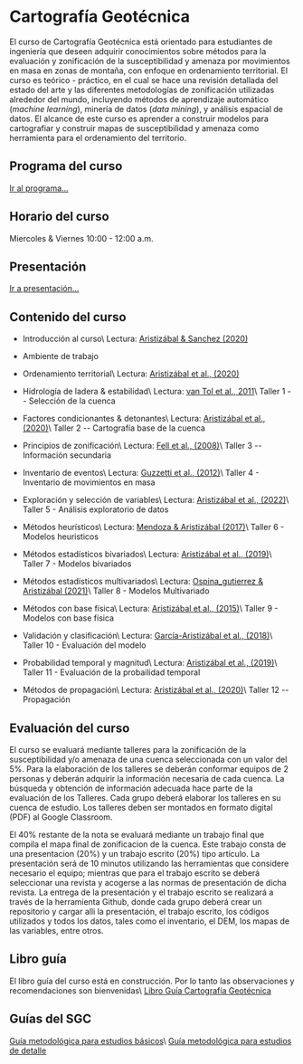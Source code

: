 # Cartografía Geotécnica

El curso de Cartografía Geotécnica está orientado para estudiantes de ingeniería que deseen adquirir conocimientos sobre métodos para la evaluación y zonificación de la susceptibilidad y amenaza por movimientos en masa en zonas de montaña, con enfoque en ordenamiento territorial. 
El curso es teórico - práctico, en el cual se hace una revisión detallada del estado del arte y las diferentes metodologías de zonificación utilizadas alrededor del mundo, incluyendo métodos de aprendizaje automático (*machine learning*), minería de datos (*data mining*), y análisis espacial de datos.
El alcance de este curso es aprender a construir modelos para cartografiar y construir mapas de susceptibilidad y amenaza como herramienta para el ordenamiento del territorio.

## Programa del curso
[Ir al programa...](/Programa_CartoGeotecnica.pdf)

## Horario del curso
Miercoles & Viernes 10:00 - 12:00 a.m.

## Presentación
[Ir a presentación...](/html/CartografiaGeotecnica.html)


## Contenido del curso

* Introducción al curso\\
Lectura: [Aristizábal & Sanchez (2020)](https://www.researchgate.net/publication/334499764_Spatial_and_temporal_patterns_and_socioeconomic_impact_of_landslides_in_the_tropical_and_mountainous_Colombian_Andes)

* Ambiente de trabajo

* Ordenamiento territorial\\
Lectura: [Aristizábal et al., (2020)](https://www.researchgate.net/publication/354447399_The_Definition_of_Areas_with_Hazard_Condition_and_Areas_with_Risk_Condition_in_Land_Use_Planning_in_Colombia)

* Hidrología de ladera & estabilidad\\
Lectura: [van Tol et al., 2011](https://www.researchgate.net/publication/221921473_Soil_Indicators_of_Hillslope_Hydrology)\\
Taller 1 -- Selección de la cuenca

* Factores condicionantes & detonantes\\
Lectura: [Aristizábal et al., (2020)](https://www.researchgate.net/publication/346961951_Analisis_de_la_amenaza_por_movimientos_en_masa_detonados_por_sismo_en_los_Andes_colombianos_caso_de_estudio_Barbosa_Antioquia)\\
Taller 2 -- Cartografía base de la cuenca

* Principios de zonificación\\
Lectura: [Fell et al., (2008)](https://www.sciencedirect.com/science/article/abs/pii/S0013795208001762?via%3Dihub)\\
Taller 3 -- Información secundaria

* Inventario de eventos\\
Lectura: [Guzzetti et al., (2012)](https://www.sciencedirect.com/science/article/pii/S0012825212000128)\\
Taller 4 - Inventario de movimientos en masa

* Exploración y selección de variables\\
Lectura: [Aristizábal et al., (2022)](https://www.researchgate.net/publication/361824293_Umbrales_de_lluvia_como_detonante_de_movimientos_en_masa_en_el_piedemonte_de_la_cordillera_Central_en_los_Andes_colombianos)\\
Taller 5 - Análisis exploratorio de datos 

* Métodos heurísticos\\
Lectura: [Mendoza & Aristizábal (2017)](https://www.researchgate.net/publication/321230343_Metodologia_para_la_zonificacion_de_la_susceptibilidad_por_movimientos_en_masa_en_proyectos_lineales_Estudio_de_caso_en_elacueducto_del_municipio_de_FredoniaAntioquia)\\
Taller 6 - Modelos heuristicos 

* Métodos estadísticos bivariados\\
Lectura: [Aristizábal et al., (2019)](https://www.researchgate.net/publication/336778390_Metodos_estadisticos_para_la_evaluacion_de_la_susceptibilidad_por_movimientos_en_masa)\\
Taller 7 - Modelos bivariados

* Métodos estadísticos multivariados\\
Lectura: [Ospina_gutierrez & Aristizábal (2021)](https://www.researchgate.net/publication/350609109_Aplicacion_de_inteligencia_artificial_y_tecnicas_de_aprendizaje_automatico_para_la_evaluacion_de_la_susceptibilidad_por_movimientos_en_masa)\\
Taller 8 - Modelos Multivariado 

* Métodos con base física\\
Lectura: [Aristizábal et al., (2015)](https://www.researchgate.net/publication/275723803_SHIA_Landslide_a_distributed_conceptual_and_physically_based_model_to_forecast_the_temporal_and_spatial_occurrence_of_shallow_landslides_triggered_by_rainfall_in_tropical_and_mountainous_basins)\\
Taller 9 - Modelos con base física

* Validación y clasificación\\
Lectura: [García-Aristizábal et al., (2018)](https://www.researchgate.net/publication/330764491_Implementacion_del_modelo_TRIGRS_con_analisis_de_confiabilidad_para_la_evaluacion_de_la_amenaza_a_movimientos_en_masa_superficiales_detonados_por_lluvia)\\
Taller 10 - Evaluación del modelo

* Probabilidad temporal y magnitud\\
Lectura: [Aristizábal et al., (2019)](https://www.researchgate.net/publication/336197717_Evaluacion_de_la_amenaza_por_movimientos_en_masa_detonados_por_lluvias_para_una_region_de_los_Andes_colombianos_estimando_la_probabilidad_espacial_temporal_y_magnitud)\\
Taller 11 - Evaluación de la probailidad temporal

* Métodos de propagación\\
Lectura: [Aristizábal et al., (2020)](https://www.researchgate.net/publication/338220178_Definicion_y_clasificacion_de_las_avenidas_torrenciales_y_su_impacto_en_los_Andes_colombianos)\\
Taller 12 -- Propagación 

## Evaluación del curso
El curso se evaluará mediante talleres para la zonificación de la susceptibilidad y/o amenaza de una cuenca seleccionada con un valor del 5%. Para la elaboración de los talleres se deberán conformar equipos de 2 personas y deberán adquirir la información necesaria de cada cuenca. La búsqueda y obtención de información adecuada hace parte de la evaluación de los Talleres. Cada grupo deberá elaborar los talleres en su cuenca de estudio. Los talleres deben ser montados en formato digital (PDF) al Google Classroom.

El 40% restante de la nota se evaluará mediante un trabajo final que compila el mapa final de zonificacion de la cuenca. Este
trabajo consta de una presentacion (20%) y un trabajo escrito (20%) tipo artículo. La presentación será de 10 minutos utilizando las herramientas que considere necesario el equipo; mientras que para el trabajo escrito se deberá seleccionar una revista y acogerse a las normas de presentación de dicha revista. La entrega de la presentación y el trabajo escrito se realizará a través de la herramienta Github, donde cada grupo deberá crear un repositorio y cargar alli la presentación, el trabajo escrito, los códigos utilizados y todos los datos, tales como el inventario, el DEM, los mapas de las variables, entre otros.

## Libro guía
El libro guía del curso está en construcción. Por lo tanto las observaciones y recomendaciones son bienvenidas\\
[Libro Guía Cartografía Geotécnica](https://edieraristizabal.github.io/Libro_cartoGeotecnia/intro.html)

## Guías del SGC
[Guía metodológica para estudios básicos](https://libros.sgc.gov.co/index.php/editorial/catalog/view/34/20/248)\\
[Guía metodológica para estudios de detalle](https://libros.sgc.gov.co/index.php/editorial/catalog/view/32/19/242)

 









